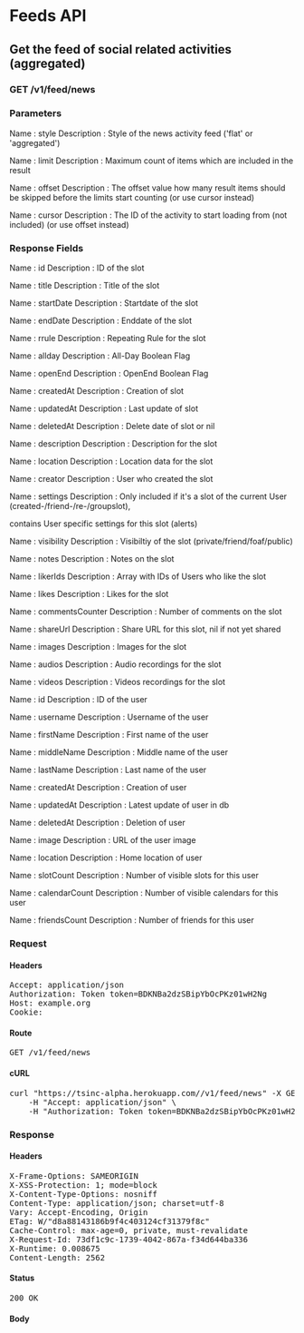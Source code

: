 # Feeds API

## Get the feed of social related activities (aggregated)

### GET /v1/feed/news

### Parameters

Name : style
Description : Style of the news activity feed (&#39;flat&#39; or &#39;aggregated&#39;)

Name : limit
Description : Maximum count of items which are included in the result

Name : offset
Description : The offset value how many result items should be skipped before the limits start counting (or use cursor instead)

Name : cursor
Description : The ID of the activity to start loading from (not included) (or use offset instead)


### Response Fields

Name : id
Description : ID of the slot

Name : title
Description : Title of the slot

Name : startDate
Description : Startdate of the slot

Name : endDate
Description : Enddate of the slot

Name : rrule
Description : Repeating Rule for the slot

Name : allday
Description : All-Day Boolean Flag

Name : openEnd
Description : OpenEnd Boolean Flag

Name : createdAt
Description : Creation of slot

Name : updatedAt
Description : Last update of slot

Name : deletedAt
Description : Delete date of slot or nil

Name : description
Description : Description for the slot

Name : location
Description : Location data for the slot

Name : creator
Description : User who created the slot

Name : settings
Description : Only included if it&#39;s a slot of the current User (created-/friend-/re-/groupslot),

contains User specific settings for this slot (alerts)

Name : visibility
Description : Visibiltiy of the slot (private/friend/foaf/public)

Name : notes
Description : Notes on the slot

Name : likerIds
Description : Array with IDs of Users who like the slot

Name : likes
Description : Likes for the slot

Name : commentsCounter
Description : Number of comments on the slot

Name : shareUrl
Description : Share URL for this slot, nil if not yet shared

Name : images
Description : Images for the slot

Name : audios
Description : Audio recordings for the slot

Name : videos
Description : Videos recordings for the slot

Name : id
Description : ID of the user

Name : username
Description : Username of the user

Name : firstName
Description : First name of the user

Name : middleName
Description : Middle name of the user

Name : lastName
Description : Last name of the user

Name : createdAt
Description : Creation of user

Name : updatedAt
Description : Latest update of user in db

Name : deletedAt
Description : Deletion of user

Name : image
Description : URL of the user image

Name : location
Description : Home location of user

Name : slotCount
Description : Number of visible slots for this user

Name : calendarCount
Description : Number of visible calendars for this user

Name : friendsCount
Description : Number of friends for this user

### Request

#### Headers

<pre>Accept: application/json
Authorization: Token token=BDKNBa2dzSBipYbOcPKz01wH2Ng
Host: example.org
Cookie: </pre>

#### Route

<pre>GET /v1/feed/news</pre>

#### cURL

<pre class="request">curl &quot;https://tsinc-alpha.herokuapp.com//v1/feed/news&quot; -X GET \
	-H &quot;Accept: application/json&quot; \
	-H &quot;Authorization: Token token=BDKNBa2dzSBipYbOcPKz01wH2Ng&quot;</pre>

### Response

#### Headers

<pre>X-Frame-Options: SAMEORIGIN
X-XSS-Protection: 1; mode=block
X-Content-Type-Options: nosniff
Content-Type: application/json; charset=utf-8
Vary: Accept-Encoding, Origin
ETag: W/&quot;d8a88143186b9f4c403124cf31379f8c&quot;
Cache-Control: max-age=0, private, must-revalidate
X-Request-Id: 73df1c9c-1739-4042-867a-f34d644ba336
X-Runtime: 0.008675
Content-Length: 2562</pre>

#### Status

<pre>200 OK</pre>

#### Body

```javascript

```
